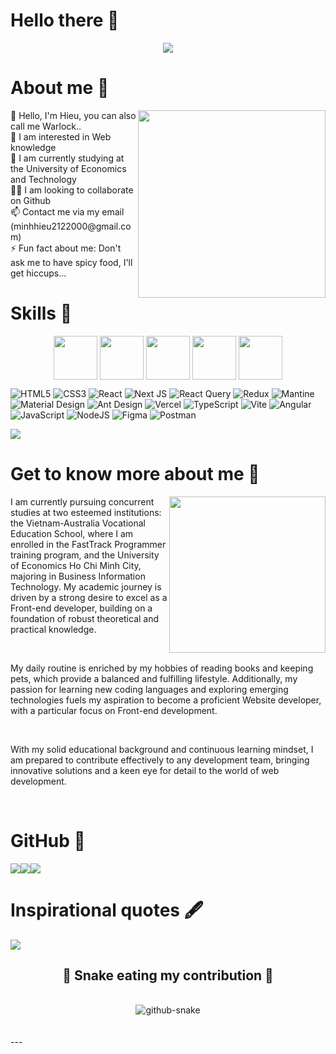 # Hello there 👋

<div align='center'><img src="https://i.postimg.cc/1sN706TW/Frame-27.png"/></div>

# About me 🔮
<img align="right" width="300" src="https://64.media.tumblr.com/0ef33bc5da2302250e8e957b5d82b1dd/dd627f1450762e3c-62/s640x960/a8b1ac295bc748f3541f0aed7a5a85a365794bd2.gif"/>
👋 Hello, I'm Hieu, you can also call me Warlock..<br>
👀 I am interested in Web knowledge<br>
🌱 I am currently studying at the University of Economics and Technology <br>
🐱‍👓 I am looking to collaborate on Github<br>
📫 Contact me via my email (minhhieu2122000@gmail.com)<br>
⚡ Fun fact about me: Don't ask me to have spicy food, I'll get hiccups...
  

<!-- ## 🌐 Socials:
[![Facebook](https://img.shields.io/badge/Facebook-%231877F2.svg?logo=Facebook&logoColor=white)](https://facebook.com/https://www.facebook.com/hieu.buiminh.37) -->

# Skills 🥊
<div align="center">
<img align="center" height="70" src="https://i.postimg.cc/CRJL1DKh/01.gif"/>
<img align="center" height="70" src="https://i.postimg.cc/68Bptztb/02.gif"/>
<img align="center" height="70" src="https://i.postimg.cc/yJd6SdJF/03.gif"/>
<img align="center" height="70" src="https://i.postimg.cc/GHFmW6ws/04.gif"/>
<img align="center" height="70" src="https://i.postimg.cc/GB5LPCY6/05.gif"/>
</div>

![HTML5](https://img.shields.io/badge/html5-%23E34F26.svg?style=for-the-badge&logo=html5&logoColor=white)
![CSS3](https://img.shields.io/badge/css3-%231572B6.svg?style=for-the-badge&logo=css3&logoColor=white)
![React](https://img.shields.io/badge/react-%2320232a.svg?style=for-the-badge&logo=react&logoColor=%2361DAFB)
![Next JS](https://img.shields.io/badge/Next-black?style=for-the-badge&logo=next.js&logoColor=white)
![React Query](https://img.shields.io/badge/-React%20Query-FF4154?style=for-the-badge&logo=react%20query&logoColor=white)
![Redux](https://img.shields.io/badge/redux-%23593d88.svg?style=for-the-badge&logo=redux&logoColor=white)
![Mantine](https://img.shields.io/badge/Mantine-ffffff?style=for-the-badge&logo=Mantine&logoColor=339af0)
![Material Design](https://img.shields.io/badge/MUI-071b2f.svg?style=for-the-badge&logo=Material%20Design&logoColor=ffffff&labelColor=007fff)
![Ant Design](https://img.shields.io/badge/Ant%20Design-1668dc.svg?style=for-the-badge&logo=Ant%20Design&logoColor=107eff&labelColor=141414)
![Vercel](https://img.shields.io/badge/vercel-%23000000.svg?style=for-the-badge&logo=vercel&logoColor=white)
![TypeScript](https://img.shields.io/badge/typescript-%23007ACC.svg?style=for-the-badge&logo=typescript&logoColor=white)
![Vite](https://img.shields.io/badge/vite-%23646CFF.svg?style=for-the-badge&logo=vite&logoColor=white)
![Angular](https://img.shields.io/badge/angular-%23DD0031.svg?style=for-the-badge&logo=angular&logoColor=white)
![JavaScript](https://img.shields.io/badge/javascript-%23323330.svg?style=for-the-badge&logo=javascript&logoColor=%23F7DF1E)
![NodeJS](https://img.shields.io/badge/node.js-6DA55F?style=for-the-badge&logo=node.js&logoColor=white)
![Figma](https://img.shields.io/badge/figma-%23F24E1E.svg?style=for-the-badge&logo=figma&logoColor=white)
![Postman](https://img.shields.io/badge/Postman-FF6C37?style=for-the-badge&logo=postman&logoColor=white)

[![](https://visitcount.itsvg.in/api?id=Hieu-BuiMinh&icon=7&color=0)](https://visitcount.itsvg.in)

# Get to know more about me 🤡
<img align="right" height="250" src="https://s2.gifyu.com/images/duck.gif"/>

<p>I am currently pursuing concurrent studies at two esteemed institutions: the Vietnam-Australia Vocational Education School, where I am enrolled in the FastTrack Programmer training program, and the University of Economics Ho Chi Minh City, majoring in Business Information Technology. My academic journey is driven by a strong desire to excel as a Front-end developer, building on a foundation of robust theoretical and practical knowledge.</p></br>
<p>My daily routine is enriched by my hobbies of reading books and keeping pets, which provide a balanced and fulfilling lifestyle. Additionally, my passion for learning new coding languages and exploring emerging technologies fuels my aspiration to become a proficient Website developer, with a particular focus on Front-end development.</p></br>
<p>With my solid educational background and continuous learning mindset, I am prepared to contribute effectively to any development team, bringing innovative solutions and a keen eye for detail to the world of web development.</p></br>


# GitHub 📌
<!-- ![](https://github-readme-stats.vercel.app/api?username=Hieu-BuiMinh&theme=tokyonight&hide_border=false&include_all_commits=false&count_private=false)<br/>
![](https://github-readme-streak-stats.herokuapp.com/?user=Hieu-BuiMinh&theme=tokyonight&hide_border=false)<br/>
![](https://github-readme-stats.vercel.app/api/top-langs/?username=Hieu-BuiMinh&theme=tokyonight&hide_border=false&include_all_commits=false&count_private=false&layout=compact) -->

<div align="center">
  <div style="display: flex;">
    <img src="https://github-readme-stats.vercel.app/api?username=Hieu-BuiMinh&theme=tokyonight&hide_border=false&include_all_commits=false&count_private=false" />
    <img src="https://github-readme-streak-stats.herokuapp.com/?user=Hieu-BuiMinh&theme=tokyonight&hide_border=false"/>
    <img src="https://github-readme-stats.vercel.app/api/top-langs/?username=Hieu-BuiMinh&theme=tokyonight&hide_border=false&include_all_commits=false&count_private=false&layout=compact"/>
  </div>
</div>

# Inspirational quotes 🖋
<div align="center">
  <div style="display: flex;">
    <img src="https://quotes-github-readme.vercel.app/api?type=vetical&theme=merko" />
  </div>
</div>

<div align="center">
  <h2>🐍 Snake eating my contribution 🐍</h2>
  <br />
  <picture>
    <source media="(prefers-color-scheme: dark)" srcset="https://github.com/Hieu-BuiMinh/Hieu-BuiMinh/blob/output/github-contribution-grid-snake-dark.svg" />
    <source media="(prefers-color-scheme: light), (prefers-color-scheme: no-preference)" srcset="https://github.com/Hieu-BuiMinh/Hieu-BuiMinh/blob/output/github-contribution-grid-snake.svg" />
    <img src="https://github.com/Hieu-BuiMinh/Hieu-BuiMinh/blob/output/github-contribution-grid-snake.svg" alt="github-snake" />
  </picture>
  <br />
  <br />
  <br />
</div>
---

<!-- Proudly created with GPRM ( https://gprm.itsvg.in ) -->
